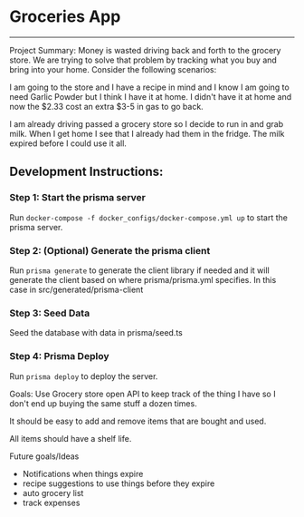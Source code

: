 # Groceries App

---
Project Summary:
Money is wasted driving back and forth to the grocery store. We are trying to solve that problem by tracking what you buy and bring into your home. Consider the following scenarios:


I am going to the store and I have a recipe in mind and I know I am going to need Garlic Powder but I think I have it at home. I didn't have it at home and now the $2.33 cost an extra $3-5 in gas to go back.

I am already driving passed a grocery store so I decide to run in and grab milk. When I get home I see that I already had them in the fridge. The milk expired before I could use it all.

## Development Instructions:

### Step 1: Start the prisma server
Run `docker-compose -f docker_configs/docker-compose.yml up` to start the prisma server.

### Step 2: (Optional) Generate the prisma client
Run `prisma generate` to generate the client library if needed and it will generate the client based on
where prisma/prisma.yml specifies. In this case in src/generated/prisma-client

### Step 3: Seed Data
Seed the database with data in prisma/seed.ts

### Step 4: Prisma Deploy
Run `prisma deploy` to deploy the server.

Goals:
Use Grocery store open API to keep track of the thing I have so I don't end up buying the same stuff a dozen times.

It should be easy to add and remove items that are bought and used.

All items should have a shelf life.

Future goals/Ideas
- Notifications when things expire
- recipe suggestions to use things before they expire
- auto grocery list
- track expenses
